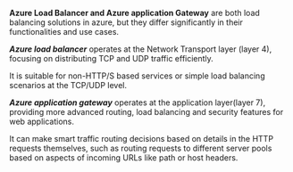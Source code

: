 

**Azure Load Balancer and Azure application Gateway** are both load balancing solutions in azure, but they differ significantly in their functionalities and use cases. 

***Azure load balancer*** operates at the Network Transport layer (layer 4), focusing on distributing TCP and UDP traffic efficiently. 

It is suitable for non-HTTP/S based services or simple load balancing scenarios at the TCP/UDP level.

***Azure application gateway*** operates at the application layer(layer 7), providing more advanced routing, load balancing and security features for web applications. 

It can make smart traffic routing decisions based on details in the HTTP requests themselves, such as routing requests to different server pools based on aspects of incoming URLs like path or host headers. 